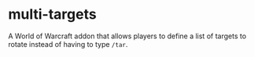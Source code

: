 # multi-targets
A World of Warcraft addon that allows players to define a list of targets to rotate instead of having to type `/tar`.
